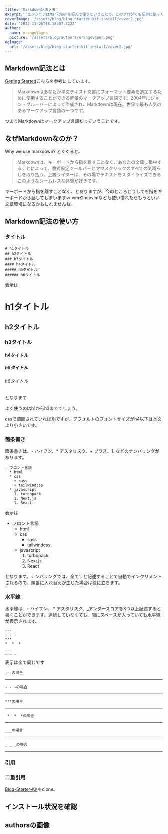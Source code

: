 ```yaml
---
title: 'Markdown記法メモ'
excerpt: 'エンジニアはMarkdownを好んで使うということで、このブログでも記事に使っているMarkdown記法についてまとめてみようかと思います。以前お世話になった凄腕エンジニアもよくわからない記法や記号を使っていて、その時にMarkdown記法の存在を知ったものです。'
coverImage: '/assets/blog/blog-starter-kit-install/cover2.jpg'
date: '2022-11-26T18:18:07.322Z'
author:
  name: orangeVager
  picture: '/assets/blog/authors/orangeVaper.png'
ogImage:
  url: '/assets/blog/blog-starter-kit-install/cover2.jpg'
---
```


## Markdown記法とは

[Getting Started](https://www.markdownguide.org/getting-started/)こちらを参考にしています。

> Markdownはあなたが平文テキスト文書にフォーマット要素を追加するために使用することができる軽量のマークアップ言語です。2004年にジョン・グルーバーによって作成され、Markdownは現在、世界で最も人気のあるマークアップ言語の一つです。

つまりMarkdownはマークアップ言語だっていうことです。

## なぜMarkdownなのか？

Why we use markdown? とぐぐると、

> Markdownは、キーボードから指を離すことなく、あなたの文章に集中することによって、書式設定ツールバーとマウスクリックのすべての気晴らしを取り払う。上級ライターは、その場でテキストをスタイライズできるこのようなシームレスな体験が好きです。

キーボードから指を離すことなく、とありますが、今のところどうしても指をキーボードから話してしまいますｗ vimやneovimなども使い慣れたらもっといい文章環境になるかもしれませんね。

## Markdown記法の使い方

### タイトル

```
# h1タイトル
## h2タイトル
### h3タイトル
#### h4タイトル
##### h5タイトル
###### h6タイトル
```
表示は

# h1タイトル
## h2タイトル
### h3タイトル
#### h4タイトル
##### h5タイトル
###### h6タイトル

となります

よく使うのはh1からh3まででしょう。

cssで調節されていれば別ですが、デフォルトのフォントサイズがh4以下は本文より小さいです。

### 箇条書き

箇条書きは、- ハイフン、* アスタリスク、+ プラス、1. などのナンバリングがあります。

```
- フロント言語
  * html
  * css
    + sass
    + tailwindcss
  * javascript
    1. turbopack
    1. Next.js
    1. React
```
表示は
- フロント言語
  * html
  * css
    + sass
    + tailwindcss
  * javascript
    1. turbopack
    1. Next.js
    1. React

となります。ナンバリングでは、全て1. と記述することで自動でインクリメントされるので、順番に入れ替えが生じた場合は役に立ちます。

### 水平線

水平線は、- ハイフン、 * アスタリスク、_アンダースコアを3つ以上記述すると書くことができます。連続していなくても、間にスペースが入っていても水平線が表示されます。

```
---
- - -
***
*  *  *
___
_ _ _
```

表示は全て同じです

```---の場合```

---

```- - -の場合```

- - -

```***の場合```

***

``` *  *  *の場合```

*  *  *

```___の場合```

___

```_ _ _の場合 ```

_ _ _

### 引用



### 二重引用


[Blog-Starter-Kit](https://vercel.com/templates/next.js/blog-starter-kit)をclone。



## インストール状況を確認



## authorsの画像





